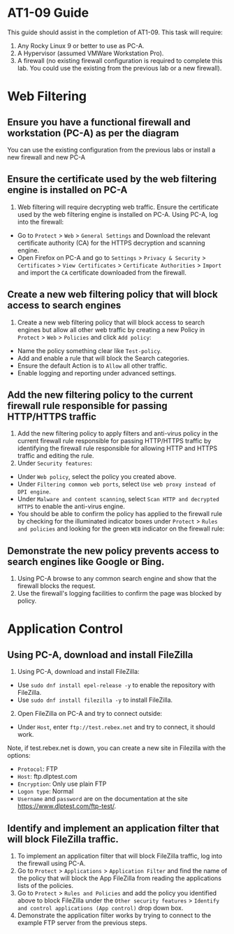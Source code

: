 # AT1-09 Guide
This guide should assist in the completion of AT1-09.
This task will require:
1. Any Rocky Linux 9 or better to use as PC-A.
2. A Hypervisor (assumed VMWare Workstation Pro).
3. A firewall (no existing firewall configuration is required to complete this lab. You could use the existing from the previous lab or a new firewall).

# Web Filtering

## Ensure you have a functional firewall and workstation (PC-A) as per the diagram
You can use the existing configuration from the previous labs or install a new firewall and new PC-A

## Ensure the certificate used by the web filtering engine is installed on PC-A
1.  Web filtering will require decrypting web traffic. Ensure the certificate used by the web filtering engine is installed on PC-A. Using PC-A, log into the firewall:
  * Go to `Protect` > `Web` > `General Settings` and Download the relevant certificate authority (CA) for the HTTPS decryption and scanning engine.
  * Open Firefox on PC-A and go to `Settings` > `Privacy & Security` > `Certificates` > `View Certificates` > `Certificate Authorities` > `Import` and import the `CA` certificate downloaded from the firewall.

## Create a new web filtering policy that will block access to search engines
1.  Create a new web filtering policy that will block access to search engines but allow all other web traffic by creating a new Policy in `Protect` > `Web` > `Policies` and click `Add policy`:
  *  Name the policy something clear like `Test-policy`.
  *  Add and enable a rule that will block the Search categories.
  *  Ensure the default Action is to `Allow` all other traffic.
  *  Enable logging and reporting under advanced settings.

## Add the new filtering policy to the current firewall rule responsible for passing HTTP/HTTPS traffic
1.  Add the new filtering policy to apply filters and anti-virus policy in the current firewall rule responsible for passing HTTP/HTTPS traffic by identifying the firewall rule responsible for allowing HTTP and HTTPS traffic and editing the rule.
2.  Under `Security features`:
  *  Under `Web policy`, select the policy you created above.
  *  Under `Filtering common web ports`, select `Use web proxy instead of DPI engine`.
  *  Under `Malware and content scanning`, select `Scan HTTP and decrypted HTTPS` to enable the anti-virus engine.
  *  You should be able to confirm the policy has applied to the firewall rule by checking for the illuminated indicator boxes under `Protect` > `Rules and policies` and looking for the green `WEB` indicator on the firewall rule:

## Demonstrate the new policy prevents access to search engines like Google or Bing.
1.  Using PC-A browse to any common search engine and show that the firewall blocks the request.
2.  Use the firewall's logging facilities to confirm the page was blocked by policy.

# Application Control

## Using PC-A, download and install FileZilla
1.  Using PC-A, download and install FileZilla:
  *  Use `sudo dnf install epel-release -y` to enable the repository with FileZilla.
  *  Use `sudo dnf install filezilla -y` to install FileZilla.
2.  Open FileZilla on PC-A and try to connect outside:
  *  Under `Host`, enter `ftp://test.rebex.net` and try to connect, it should work.

Note, if test.rebex.net is down, you can create a new site in Filezilla with the options:
  - `Protocol`: FTP
  - `Host`: ftp.dlptest.com
  - `Encryption`: Only use plain FTP
  - `Logon type`: Normal
  - `Username` and `password` are on the documentation at the site https://www.dlptest.com/ftp-test/.

## Identify and implement an application filter that will block FileZilla traffic.
1.  To implement an application filter that will block FileZilla traffic, log into the firewall using PC-A.
2.  Go to `Protect` > `Applications` > `Application Filter` and find the name of the policy that will block the App FileZilla from reading the applications lists of the policies.
3.  Go to `Protect` > `Rules and Policies` and add the policy you identified above to block FileZilla under the `Other security features` > `Identify and control applications (App control)` drop down box.
4.  Demonstrate the application filter works by trying to connect to the example FTP server from the previous steps.
